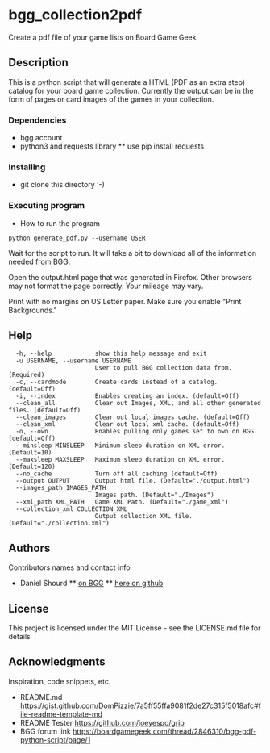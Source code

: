 # bgg_collection2pdf 

Create a pdf file of your game lists on Board Game Geek

## Description

This is a python script that will generate a HTML  (PDF as an extra step) catalog for your board game collection. Currently the output can be in the form of pages or card images of the games in your collection.

### Dependencies

* bgg account
* python3 and requests library
** use pip install requests

### Installing

*  git clone this directory :-)

### Executing program

* How to run the program
```
python generate_pdf.py --username USER
```
Wait for the script to run. It will take a bit to download all of the information needed from BGG.

Open the output.html page that was generated in Firefox. Other browsers may not format the page correctly. Your mileage may vary.

Print with no margins on US Letter paper. Make sure you enable "Print Backgrounds."

## Help

```
  -h, --help            show this help message and exit
  -u USERNAME, --username USERNAME
                        User to pull BGG collection data from. (Required)
  -c, --cardmode        Create cards instead of a catalog. (default=Off)
  -i, --index           Enables creating an index. (default=Off)
  --clean_all           Clear out Images, XML, and all other generated files. (default=Off)
  --clean_images        Clear out local images cache. (default=Off)
  --clean_xml           Clear out local xml cache. (default=Off)
  -o, --own             Enables pulling only games set to own on BGG. (default=Off)
  --minsleep MINSLEEP   Minimum sleep duration on XML error. (Default=10)
  --maxsleep MAXSLEEP   Maximum sleep duration on XML error. (Default=120)
  --no_cache            Turn off all caching (default=Off)
  --output OUTPUT       Output html file. (Default="./output.html")
  --images_path IMAGES_PATH
                        Images path. (Default="./Images")
  --xml_path XML_PATH   Game XML Path. (Default="./game_xml")
  --collection_xml COLLECTION_XML
                        Output collection XML file.(Default="./collection.xml")

```

## Authors

Contributors names and contact info

* Daniel Shourd
** [on BGG](https://boardgamegeek.com/user/RKDN)
** [here on github](https://github.com/RKDN)


## License

This project is licensed under the MIT License - see the LICENSE.md file for details

## Acknowledgments

Inspiration, code snippets, etc.
*  README.md https://gist.github.com/DomPizzie/7a5ff55ffa9081f2de27c315f5018afc#file-readme-template-md
*  README Tester https://github.com/joeyespo/grip
*  BGG forum link https://boardgamegeek.com/thread/2846310/bgg-pdf-python-script/page/1

